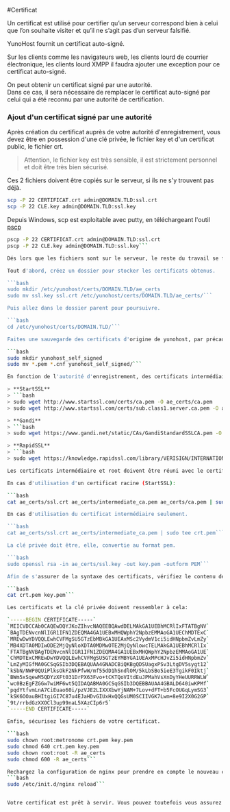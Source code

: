 #Certificat

Un certificat est utilisé pour certifier qu’un serveur correspond bien à celui que l’on souhaite visiter et qu’il ne s’agit pas d’un serveur falsifié.

YunoHost fournit un certificat auto-signé.

Sur les clients comme les navigateurs web, les clients lourd de courrier électronique, les clients lourd XMPP il faudra ajouter une exception pour ce certificat auto-signé. 

On peut obtenir un certificat signé par une autorité.  
Dans ce cas, il sera nécessaire de remplacer le certificat auto-signé par celui qui a été reconnu par une autorité de certification.

### Ajout d'un certificat signé par une autorité

Après création du certificat auprès de votre autorité d'enregistrement, vous devez être en possession d'une clé privée, le fichier key et d'un certificat public, le fichier crt.
> Attention, le fichier key est très sensible, il est strictement personnel et doit être très bien sécurisé.

Ces 2 fichiers doivent être copiés sur le serveur, si ils ne s'y trouvent pas déjà.

```bash
scp -P 22 CERTIFICAT.crt admin@DOMAIN.TLD:ssl.crt
scp -P 22 CLE.key admin@DOMAIN.TLD:ssl.key
```

Depuis Windows, scp est exploitable avec putty, en téléchargeant l'outil [pscp](http://the.earth.li/~sgtatham/putty/latest/x86/pscp.exe)

```bash
pscp -P 22 CERTIFICAT.crt admin@DOMAIN.TLD:ssl.crt
pscp -P 22 CLE.key admin@DOMAIN.TLD:ssl.key```

Dés lors que les fichiers sont sur le serveur, le reste du travail se fera sur celui-ci. En [ssh](https://yunohost.org/#/ssh_fr) ou en local.

Tout d'abord, créez un dossier pour stocker les certificats obtenus.

```bash
sudo mkdir /etc/yunohost/certs/DOMAIN.TLD/ae_certs
sudo mv ssl.key ssl.crt /etc/yunohost/certs/DOMAIN.TLD/ae_certs/```

Puis allez dans le dossier parent pour poursuivre.

```bash
cd /etc/yunohost/certs/DOMAIN.TLD/```

Faites une sauvegarde des certificats d'origine de yunohost, par précaution.

```bash
sudo mkdir yunohost_self_signed
sudo mv *.pem *.cnf yunohost_self_signed/```

En fonction de l'autorité d'enregistrement, des certificats intermédiaire et racine doivent être obtenu.

> **StartSSL**
> ```bash
> sudo wget http://www.startssl.com/certs/ca.pem -O ae_certs/ca.pem
> sudo wget http://www.startssl.com/certs/sub.class1.server.ca.pem -O ae_certs/intermediate_ca.pem```

> **Gandi**
> ```bash
> sudo wget https://www.gandi.net/static/CAs/GandiStandardSSLCA.pem -O ae_certs/intermediate_ca.pem```

> **RapidSSL**
> ```bash
> sudo wget https://knowledge.rapidssl.com/library/VERISIGN/INTERNATIONAL_AFFILIATES/RapidSSL/AR1548/RapidSSLCABundle.txt -O ae_certs/intermediate_ca.pem```

Les certificats intermédiaire et root doivent être réuni avec le certificat obtenu pour créer une chaine de certificats unifiés.

En cas d'utilisation d'un certificat racine (StartSSL):

```bash
cat ae_certs/ssl.crt ae_certs/intermediate_ca.pem ae_certs/ca.pem | sudo tee crt.pem```

En cas d'utilisation du certificat intermédiaire seulement.

```bash
cat ae_certs/ssl.crt ae_certs/intermediate_ca.pem | sudo tee crt.pem```

La clé privée doit être, elle, convertie au format pem.

```bash
sudo openssl rsa -in ae_certs/ssl.key -out key.pem -outform PEM```

Afin de s'assurer de la syntaxe des certificats, vérifiez le contenu des fichiers.

```bash
cat crt.pem key.pem```

Les certificats et la clé privée doivent ressembler à cela:

`-----BEGIN CERTIFICATE-----`
`MIICVDCCAb0CAQEwDQYJKoZIhvcNAQEEBQAwdDELMAkGA1UEBhMCRlIxFTATBgNV`
`BAgTDENvcnNlIGR1IFN1ZDEQMA4GA1UEBxMHQWphY2NpbzEMMAoGA1UEChMDTExC`
`MREwDwYDVQQLEwhCVFMgSU5GTzEbMBkGA1UEAxMSc2VydmV1ci5idHNpbmZvLmZy`
`MB4XDTA0MDIwODE2MjQyNloXDTA0MDMwOTE2MjQyNlowcTELMAkGA1UEBhMCRlIx`
`FTATBgNVBAgTDENvcnNlIGR1IFN1ZDEQMA4GA1UEBxMHQWphY2NpbzEMMAoGA1UE`
`ChMDTExCMREwDwYDVQQLEwhCVFMgSU5GTzEYMBYGA1UEAxMPcHJvZi5idHNpbmZv`
`LmZyMIGfMA0GCSqGSIb3DQEBAQUAA4GNADCBiQKBgQDSUagxPSv3LtgDV5sygt12`
`kSbN/NWP0QUiPlksOkF2NkPfwW/mf55dD1hSndlOM/5kLbSBo5ieE3TgikF0Iktj`
`BWm5xSqewM5QDYzXFt031DrPX63Fvo+tCKTQoVItdEuJPMahVsXnDyYHeUURRWLW`
`wc0BzEgFZGGw7wiMF6wt5QIDAQABMA0GCSqGSIb3DQEBBAUAA4GBALD640iwKPMf`
`pqdYtfvmLnA7CiEuao60i/pzVJE2LIXXXbwYjNAM+7Lov+dFT+b5FcOUGqLymSG3`
`kSK6OOauBHItgiGI7C87u4EJaHDvGIUxHxQQGsUM0SCIIVGK7Lwm+8e9I2X0G2GP`
`9t/rrbdGzXXOCl3up99naL5XAzCIp6r5`  
`-----END CERTIFICATE-----`

Enfin, sécurisez les fichiers de votre certificat.

```bash
sudo chown root:metronome crt.pem key.pem
sudo chmod 640 crt.pem key.pem
sudo chown root:root -R ae_certs
sudo chmod 600 -R ae_certs```

Rechargez la configuration de nginx pour prendre en compte le nouveau certificat.
```bash
sudo /etc/init.d/nginx reload```


Votre certificat est prêt à servir. Vous pouvez toutefois vous assurez de sa mise en place en testant le certificat à l'aide du service de <a href="https://www.geocerts.com/ssl_checker" target="_blank">geocerts</a>.
